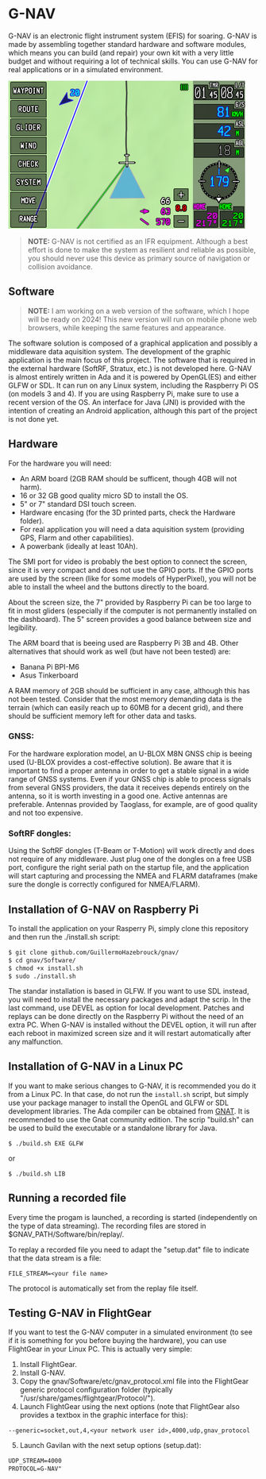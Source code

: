 # G-NAV
G-NAV is an electronic flight instrument system (EFIS) for soaring. G-NAV is made by assembling together standard hardware and software modules, which means you can build (and repair) your own kit with a very little budget and without requiring a lot of technical skills. You can use G-NAV
for real applications or in a simulated environment.

![G-NAV](./Documents/gnav_example_1.png)

> **NOTE:** G-NAV is not certified as an IFR equipment. Although a best effort is done to make the system as resilient and reliable as possible, you should never use this device as primary source of navigation or collision avoidance.

## Software

> **NOTE:** I am working on a web version of the software, which I hope will be ready on 2024! This new version will run on mobile phone web browsers, while keeping the same features and appearance.

The software solution is composed of a graphical application and possibly a middleware data aquisition system.
The development of the graphic application is the main focus of this project. The software that is required in the external hardware (SoftRF, Stratux, etc.) is not developed here.
G-NAV is almost entirely written in Ada and it is powered by OpenGL(ES) and either GLFW or SDL. It can run on any Linux system, including the Raspberry Pi OS (on models 3 and 4).
If you are using Raspberry Pi, make sure to use a recent version of the OS.
An interface for Java (JNI) is provided with the intention of creating an Android application, although this part of the project is not done yet.

## Hardware
For the hardware you will need:
- An ARM board (2GB RAM should be sufficent, though 4GB will not harm).
- 16 or 32 GB good quality micro SD to install the OS.
- 5" or 7" standard DSI touch screen.
- Hardware encasing (for the 3D printed parts, check the Hardware folder).
- For real application you will need a data aquisition system (providing GPS, Flarm and other capabilities).
- A powerbank (ideally at least 10Ah).

The SMI port for video is probably the best option to connect the screen, since it is very compact and does not use the GPIO ports. If the GPIO ports are used by the screen (like for some models of HyperPixel), you will not be able to install the wheel and the buttons directly to the board.

About the screen size, the 7" provided by Raspberry Pi can be too large to fit in most gliders (especially if the computer is not permanently installed on the dashboard). The 5" screen provides a good balance between size and legibility.

The ARM board that is beeing used are Raspberry Pi 3B and 4B. Other alternatives that should work as well (but have not been tested) are:
- Banana Pi BPI-M6
- Asus Tinkerboard

A RAM memory of 2GB should be sufficient in any case, although this has not been tested. Consider that the most memory demanding data is the terrain (which can easily reach up to 60MB for a decent grid), and there should be sufficient memory left for other data and tasks.

### GNSS:
For the hardware exploration model, an U-BLOX M8N GNSS chip is beeing used (U-BLOX provides a cost-effective solution). Be aware that it is important to find a proper antenna in order to get a stable signal in a wide range of GNSS systems. Even if your GNSS chip is able to process signals from several GNSS providers, the data it receives depends entirely on the antenna, so it is worth investing in a good one. Active antennas are preferable. Antennas provided by Taoglass, for example, are of good quality and not too expensive.

### SoftRF dongles:
Using the SoftRF dongles (T-Beam or T-Motion) will work directly and does not require of any middleware. Just plug one of the dongles on a free USB port, configure the right serial path on the startup file, and the application will start capturing and processing the NMEA and FLARM dataframes (make sure the dongle is correctly configured for NMEA/FLARM).

## Installation of G-NAV on Raspberry Pi
To install the application on your Rasperry Pi, simply clone this repository and then run the ./install.sh script:
```
$ git clone github.com/GuillermoHazebrouck/gnav/
$ cd gnav/Software/
$ chmod +x install.sh
$ sudo ./install.sh
```
The standar installation is based in GLFW. If you want to use SDL instead, you will need to install the necessary packages and adapt the scrip.
In the last command, use DEVEL as option for local development. Patches and replays can be done directly on the Raspberry Pi without the need of an extra PC.
When G-NAV is installed without the DEVEL option, it will run after each reboot in maximized screen size and it will restart automatically after any malfunction.

## Installation of G-NAV in a Linux PC
If you want to make serious changes to G-NAV, it is recommended you do it from a Linux PC. In that case, do not run the `install.sh` script, but simply use your package manager to install the OpenGL and GLFW or SDL development libraries. The Ada compiler can be obtained from [GNAT](https://www.adacore.com/download). It is recommended to use the Gnat community edition.
The scrip "build.sh" can be used to build the executable or a standalone library for Java.
```
$ ./build.sh EXE GLFW
```
or

```
$ ./build.sh LIB
```

## Running a recorded file
Every time the progam is launched, a recording is started (independently on the type of data streaming). The recording files are stored in $GNAV_PATH/Software/bin/replay/.

To replay a recorded file you need to adapt the "setup.dat" file to indicate that the data stream is a file:
```
FILE_STREAM=<your file name>
```

The protocol is automatically set from the replay file itself.

## Testing G-NAV in FlightGear

If you want to test the G-NAV computer in a simulated environment (to see if it is something for you before buying the hardware), you can use FlightGear in your Linux PC. This is actually very simple:

1. Install FlightGear.
2. Install G-NAV.
3. Copy the gnav/Software/etc/gnav_protocol.xml file into the FlightGear generic protocol configuration folder (typically "/usr/share/games/flightgear/Protocol/").
4. Launch FlightGear using the next options (note that FlightGear also provides a textbox in the graphic interface for this):
```
--generic=socket,out,4,<your network user id>,4000,udp,gnav_protocol
```
5. Launch Gavilan with the next setup options (setup.dat):
```
UDP_STREAM=4000
PROTOCOL=G-NAV"
```

